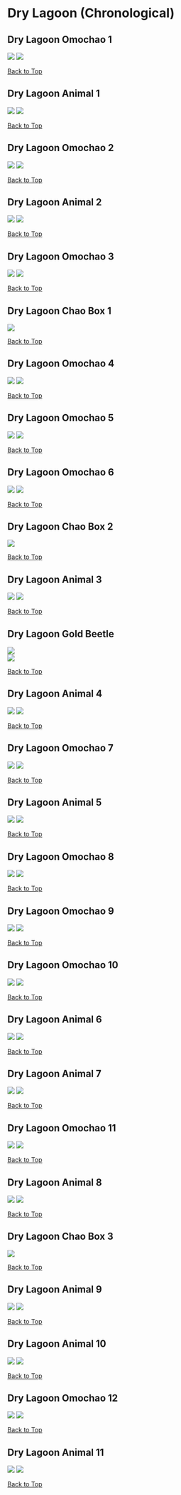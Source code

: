 # Dry Lagoon (Chronological)

## Dry Lagoon Omochao 1
![](../DryLagoon/Omochao-1st-Far.webp)
![](../DryLagoon/Omochao-1st-Close.webp)

[Back to Top](#)

## Dry Lagoon Animal 1
![](../DryLagoon/Animal-1st-Far.webp)
![](../DryLagoon/Animal-1st-Close.webp)

[Back to Top](#)

## Dry Lagoon Omochao 2
![](../DryLagoon/Omochao-2nd-Far.webp)
![](../DryLagoon/Omochao-2nd-Close.webp)

[Back to Top](#)

## Dry Lagoon Animal 2
![](../DryLagoon/Animal-2nd-Far.webp)
![](../DryLagoon/Animal-2nd-Close.webp)

[Back to Top](#)

## Dry Lagoon Omochao 3
![](../DryLagoon/Omochao-3rd-Far.webp)
![](../DryLagoon/Omochao-3rd-Close.webp)

[Back to Top](#)

## Dry Lagoon Chao Box 1
![](../DryLagoon/Chaobox-1st-Close.webp)  

[Back to Top](#)

## Dry Lagoon Omochao 4
![](../DryLagoon/Omochao-4th-Far.webp)
![](../DryLagoon/Omochao-4th-Close.webp)

[Back to Top](#)

## Dry Lagoon Omochao 5
![](../DryLagoon/Omochao-5th-Far.webp)
![](../DryLagoon/Omochao-5th-Close.webp)

[Back to Top](#)

## Dry Lagoon Omochao 6
![](../DryLagoon/Omochao-6th-Far.webp)
![](../DryLagoon/Omochao-6th-Close.webp)

[Back to Top](#)

## Dry Lagoon Chao Box 2
![](../DryLagoon/Chaobox-2nd-Close.webp)  

[Back to Top](#)

## Dry Lagoon Animal 3
![](../DryLagoon/Animal-3rd-Far.webp)
![](../DryLagoon/Animal-3rd-Close.webp)

[Back to Top](#)

## Dry Lagoon Gold Beetle
![](../DryLagoon/GoldBeetle-Far.webp)  
![](../DryLagoon/GoldBeetle-Close.webp)

[Back to Top](#)

## Dry Lagoon Animal 4
![](../DryLagoon/Animal-4th-Far.webp)
![](../DryLagoon/Animal-4th-Close.webp)

[Back to Top](#)

## Dry Lagoon Omochao 7
![](../DryLagoon/Omochao-7th-Far.webp)
![](../DryLagoon/Omochao-7th-Close.webp)

[Back to Top](#)

## Dry Lagoon Animal 5
![](../DryLagoon/Animal-5th-Far.webp)
![](../DryLagoon/Animal-5th-Close.webp)

[Back to Top](#)

## Dry Lagoon Omochao 8
![](../DryLagoon/Omochao-8th-Far.webp)
![](../DryLagoon/Omochao-8th-Close.webp)

[Back to Top](#)

## Dry Lagoon Omochao 9
![](../DryLagoon/Omochao-9th-Far.webp)
![](../DryLagoon/Omochao-9th-Close.webp)

[Back to Top](#)

## Dry Lagoon Omochao 10
![](../DryLagoon/Omochao-10th-Far.webp)
![](../DryLagoon/Omochao-10th-Close.webp)

[Back to Top](#)

## Dry Lagoon Animal 6
![](../DryLagoon/Animal-6th-Far.webp)
![](../DryLagoon/Animal-6th-Close.webp)

[Back to Top](#)

## Dry Lagoon Animal 7
![](../DryLagoon/Animal-7th-Far.webp)
![](../DryLagoon/Animal-7th-Close.webp)

[Back to Top](#)

## Dry Lagoon Omochao 11
![](../DryLagoon/Omochao-11th-Far.webp)
![](../DryLagoon/Omochao-11th-Close.webp)

[Back to Top](#)

## Dry Lagoon Animal 8
![](../DryLagoon/Animal-8th-Far.webp)
![](../DryLagoon/Animal-8th-Close.webp)

[Back to Top](#)

## Dry Lagoon Chao Box 3
![](../DryLagoon/Chaobox-3rd-Close.webp)

[Back to Top](#)

## Dry Lagoon Animal 9
![](../DryLagoon/Animal-9th-Far.webp)
![](../DryLagoon/Animal-9th-Close.webp)

[Back to Top](#)

## Dry Lagoon Animal 10
![](../DryLagoon/Animal-10th-Far.webp)
![](../DryLagoon/Animal-10th-Close.webp)

[Back to Top](#)

## Dry Lagoon Omochao 12
![](../DryLagoon/Omochao-12th-Far.webp)
![](../DryLagoon/Omochao-12th-Close.webp)

[Back to Top](#)

## Dry Lagoon Animal 11
![](../DryLagoon/Animal-11th-Far.webp)
![](../DryLagoon/Animal-11th-Close.webp)

[Back to Top](#)
